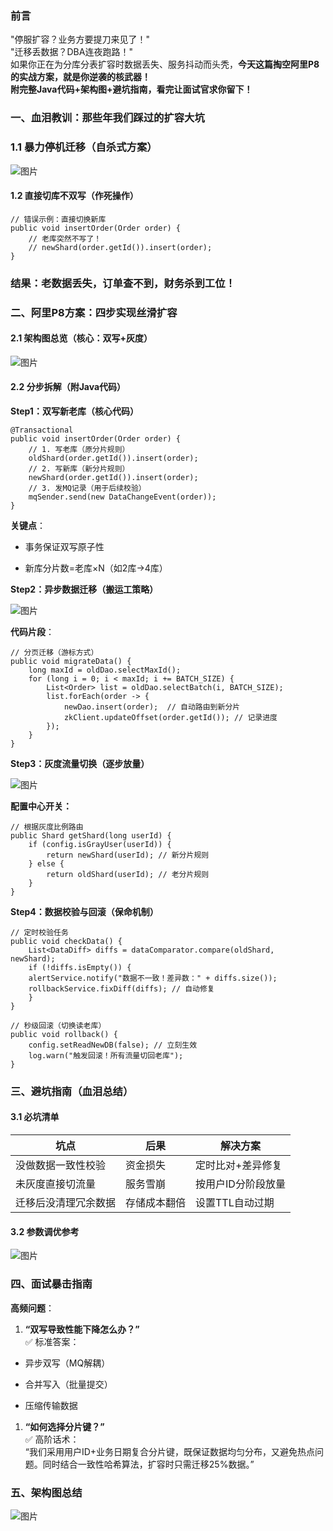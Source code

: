 ### 前言

"停服扩容？业务方要提刀来见了！"  
"迁移丢数据？DBA连夜跑路！"  
如果你正在为分库分表扩容时数据丢失、服务抖动而头秃，**今天这篇掏空阿里P8的实战方案，就是你逆袭的核武器！**  
**附完整Java代码+架构图+避坑指南，看完让面试官求你留下！**

  

### 一、血泪教训：那些年我们踩过的扩容大坑

### 1.1 暴力停机迁移（自杀式方案）

![图片](https://mmbiz.qpic.cn/mmbiz_png/aSJ8tDK6zEsQdaNssEgiaW6jK9xWpiaGhLjWoa54NQp2K1ibOS2FRvJia1Bp8v9yF4Do1JicafAA0euWXnziacd522ZQ/640?wx_fmt=png&from=appmsg&tp=webp&wxfrom=5&wx_lazy=1&wx_co=1)

#### 1.2 直接切库不双写（作死操作）

```
// 错误示例：直接切换新库
public void insertOrder(Order order) {
    // 老库突然不写了！
    // newShard(order.getId()).insert(order); 
}
```

### **结果**：老数据丢失，订单查不到，财务杀到工位！

### 二、阿里P8方案：四步实现丝滑扩容

#### 2.1 架构图总览（核心：双写+灰度）

![图片](https://mmbiz.qpic.cn/mmbiz_png/aSJ8tDK6zEuPxM1ZJia288TLwFJDkNHjiaYD4tvKhaSlDRNiaAEqibksl8d2nazEhuvbRynoibIIbYuHWlFRDs6BZQg/640?wx_fmt=png&from=appmsg&tp=webp&wxfrom=5&wx_lazy=1&wx_co=1)

  

#### 2.2 分步拆解（附Java代码）

**Step1：双写新老库（核心代码）**

```
@Transactional
public void insertOrder(Order order) {
    // 1. 写老库（原分片规则）
    oldShard(order.getId()).insert(order);
    // 2. 写新库（新分片规则）
    newShard(order.getId()).insert(order); 
    // 3. 发MQ记录（用于后续校验）
    mqSender.send(new DataChangeEvent(order));
}
```

**关键点**：

- 事务保证双写原子性
    
- 新库分片数=老库×N（如2库→4库）
    

****Step2：异步数据迁移（搬运工策略）****

![图片](https://mmbiz.qpic.cn/mmbiz_png/aSJ8tDK6zEsQdaNssEgiaW6jK9xWpiaGhLSUiajM6ku2QUco24eXxurnYE3W8icXfkGVjDPPKCFPmXn5M2bmlHQ35Q/640?wx_fmt=png&from=appmsg&tp=webp&wxfrom=5&wx_lazy=1&wx_co=1)

**代码片段**：

```
// 分页迁移（游标方式）
public void migrateData() {
    long maxId = oldDao.selectMaxId();
    for (long i = 0; i < maxId; i += BATCH_SIZE) {
        List<Order> list = oldDao.selectBatch(i, BATCH_SIZE);
        list.forEach(order -> {
            newDao.insert(order);  // 自动路由到新分片
            zkClient.updateOffset(order.getId()); // 记录进度
        });
    }
}
```

**Step3：灰度流量切换（逐步放量）**

![图片](https://mmbiz.qpic.cn/mmbiz_png/aSJ8tDK6zEsQdaNssEgiaW6jK9xWpiaGhLTkByUo0YBSu9u7fBwrNOht0sNY0CuD5IXSvlHe1zA0LTjumV6I7Qug/640?wx_fmt=png&from=appmsg&tp=webp&wxfrom=5&wx_lazy=1&wx_co=1)

****配置中心开关**：**

```
// 根据灰度比例路由
public Shard getShard(long userId) {
    if (config.isGrayUser(userId)) {
        return newShard(userId); // 新分片规则
    } else {
        return oldShard(userId); // 老分片规则
    }
}

```

****Step4：数据校验与回滚（保命机制）****

```
// 定时校验任务
public void checkData() {    
	List<DataDiff> diffs = dataComparator.compare(oldShard, newShard);    
	if (!diffs.isEmpty()) {        
	alertService.notify("数据不一致！差异数：" + diffs.size());        
	rollbackService.fixDiff(diffs); // 自动修复    
	}
}

// 秒级回滚（切换读老库）
public void rollback() {    
	config.setReadNewDB(false); // 立刻生效    
	log.warn("触发回滚！所有流量切回老库");
}
```

### 三、避坑指南（血泪总结）

#### 3.1 必坑清单

|坑点|后果|解决方案|
|---|---|---|
|没做数据一致性校验|资金损失|定时比对+差异修复|
|未灰度直接切流量|服务雪崩|按用户ID分阶段放量|
|迁移后没清理冗余数据|存储成本翻倍|设置TTL自动过期|

#### 3.2 参数调优参考

![图片](https://mmbiz.qpic.cn/mmbiz_png/aSJ8tDK6zEsQdaNssEgiaW6jK9xWpiaGhLSM0uqyaiag8r6vYUooXMeWgn2A7XP8AGzHr6H4iaurOU1L72ByveROuw/640?wx_fmt=png&from=appmsg&tp=webp&wxfrom=5&wx_lazy=1&wx_co=1)

### 四、面试暴击指南

**高频问题**：

1. **“双写导致性能下降怎么办？”**  
    ✅ 标准答案：
    

- 异步双写（MQ解耦）
    
- 合并写入（批量提交）
    
- 压缩传输数据
    

1. **“如何选择分片键？”**  
    ✅ 高阶话术：  
    “我们采用用户ID+业务日期复合分片键，既保证数据均匀分布，又避免热点问题。同时结合一致性哈希算法，扩容时只需迁移25%数据。”
    

### 五、架构图总结

![图片](https://mmbiz.qpic.cn/mmbiz_png/aSJ8tDK6zEsQdaNssEgiaW6jK9xWpiaGhLdBmQsgbLaGWPubrgQiaSm2iaNCcwDowa6f1pTyOCW1JPdbGMHibjf0wDQ/640?wx_fmt=png&from=appmsg&tp=webp&wxfrom=5&wx_lazy=1&wx_co=1)